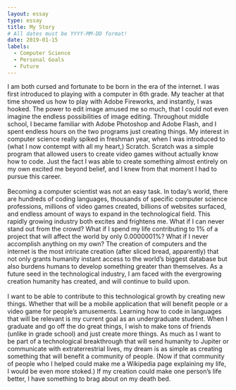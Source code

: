 ```yaml
---
layout: essay
type: essay
title: My Story
# All dates must be YYYY-MM-DD format!
date: 2019-01-15
labels:
  - Computer Science
  - Personal Goals
  - Future
---
```


I am both cursed and fortunate to be born in the era of the internet. I was first introduced to playing with a computer in 6th grade. My teacher at that time showed us how to play with Adobe Fireworks, and instantly, I was hooked. The power to edit image amused me so much, that I could not even imagine the endless possibilities of image editing. Throughout middle school, I became familiar with Adobe Photoshop and Adobe Flash, and I spent endless hours on the two programs just creating things. My interest in computer science really spiked in freshman year, when I was introduced to (what I now contempt with all my heart,) Scratch. Scratch was a simple program that allowed users to create video games without actually know how to code. Just the fact I was able to create something almost entirely on my own excited me beyond belief, and I knew from that moment I had to pursue this career.
<br>
<br>
Becoming a computer scientist was not an easy task. In today’s world, there are hundreds
of coding languages, thousands of specific computer science professions, millions of video games created, billions of websites surfaced, and endless amount of ways to expand in the technological field. This rapidly growing industry both excites and frightens me. What if I can never stand out from the crowd? What if I spend my life contributing to 1% of a project that will affect the world by only 0.0000001%? What if I never accomplish anything on my own? The creation of computers and the internet is the most intricate creation (after sliced bread, apparently) that not only grants humanity instant access to the world’s biggest database but also burdens humans to develop something greater than themselves. As a future seed in the technological industry, I am faced with the evergrowing creation humanity has created, and will continue to build upon.
<br>
<br>
	I want to be able to contribute to this technological growth by creating new things. Whether that will be a mobile application that will benefit people or a video game for people’s amusements. Learning how to code in languages that will be relevant is my current goal as an undergraduate student. When I graduate and go off the do great things, I wish to make tons of friends (unlike in grade school) and just create more things. As much as I want to be part of a technological breakthrough that will send humanity to Jupiter or communicate with extraterrestrial lives, my dream is as simple as creating something that will benefit a community of people. (Now if that community of people who I helped could make me a Wikipedia page explaining my life, I would be even more stoked.) If my creation could make one person’s life better, I have something to brag about on my death bed. 



